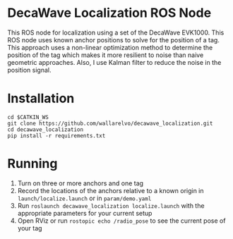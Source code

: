 # DecaWave Localization ROS Node
This ROS node for localization using a set of the DecaWave EVK1000.
This ROS node uses known
anchor positions to solve for the position of a tag. This approach uses
a non-linear optimization method to determine the position of the tag which
makes it more resilient to noise than naive geometric approaches. Also, I use
Kalman filter to reduce the noise in the position signal.

# Installation
    cd $CATKIN_WS
    git clone https://github.com/wallarelvo/decawave_localization.git
    cd decawave_localization
    pip install -r requirements.txt

# Running
1. Turn on three or more anchors and one tag
2. Record the locations of the anchors relative to a known origin in
`launch/localize.launch` or in `param/demo.yaml`
3. Run `roslaunch decawave_localization localize.launch` with the appropriate
parameters for your current setup
4. Open RViz or run `rostopic echo /radio_pose` to see the current pose of
your tag
